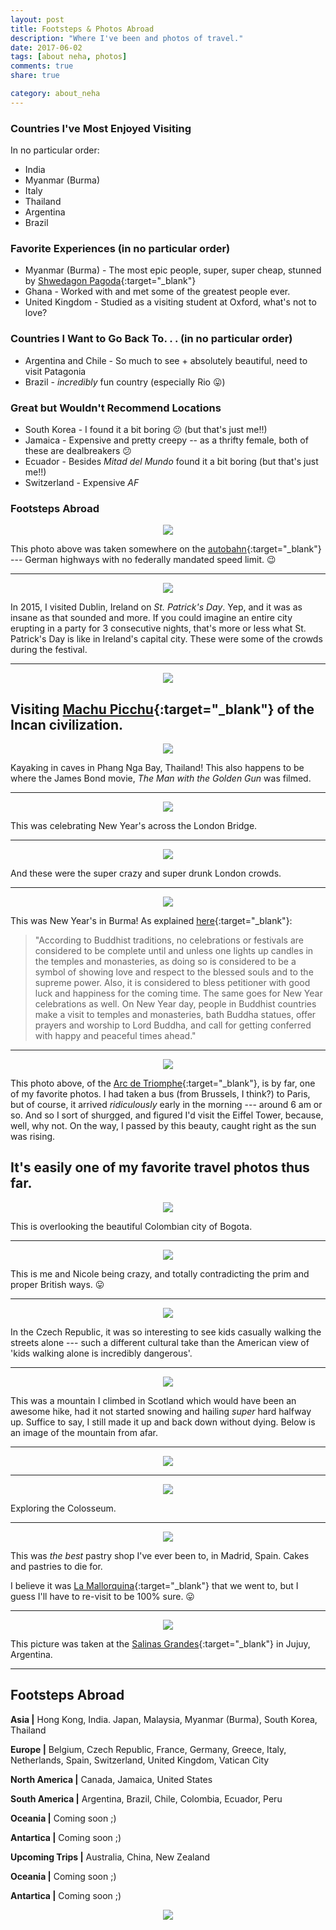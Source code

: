 ```yaml
---
layout: post
title: Footsteps & Photos Abroad
description: "Where I've been and photos of travel."
date: 2017-06-02
tags: [about neha, photos]
comments: true
share: true

category: about_neha
---
```


### Countries I've Most Enjoyed Visiting

In no particular order:

* India
* Myanmar (Burma)
* Italy
* Thailand
* Argentina
* Brazil

### Favorite Experiences (in no particular order)

* Myanmar (Burma) - The most epic people, super, super cheap, stunned by [Shwedagon Pagoda](https://www.google.it/search?q=shwedagon+pagoda&source=lnms&tbm=isch&sa=X&ved=0ahUKEwixst_p5d7VAhXD0RQKHStSAqkQ_AUICigB&biw=1226&bih=780){:target="_blank"}
* Ghana - Worked with and met some of the greatest people ever.
* United Kingdom - Studied as a visiting student at Oxford, what's not to love?

### Countries I Want to Go Back To. . . (in no particular order)

* Argentina and Chile - So much to see + absolutely beautiful, need to visit Patagonia
* Brazil - *incredibly* fun country (especially Rio 😛)

### Great but Wouldn't Recommend Locations 

* South Korea - I found it a bit boring 😕 (but that's just me!!)
* Jamaica - Expensive and pretty creepy -- as a thrifty female, both of these are dealbreakers 😕
* Ecuador - Besides _Mitad del Mundo_ found it a bit boring (but that's just me!!) 
* Switzerland - Expensive *AF*

### Footsteps Abroad

<p align="center">
  <img src="/images/photos-travel/1-autobahn.jpg">
</p>

This photo above was taken somewhere on the [autobahn](https://en.wikipedia.org/wiki/Autobahn){:target="_blank"} --- German highways with no federally mandated speed limit. 😉

-------

<p align="center">
  <img src="/images/photos-travel/2-scotland-st-patricks.jpg">
</p>

In 2015, I visited Dublin, Ireland on _St. Patrick's Day_. Yep, and it was as insane as that sounded and more. If you could imagine an entire city erupting in a party for 3 consecutive nights, that's more or less what St. Patrick's Day is like in Ireland's capital city. These were some of the crowds during the festival.

-------

<p align="center">
  <img src="/images/photos-travel/3-pichu.jpg">
</p>

Visiting [Machu Picchu](){:target="_blank"} of the Incan civilization.
-------

<p align="center">
  <img src="/images/photos-travel/4-kayak.jpg">
</p>

Kayaking in caves in Phang Nga Bay, Thailand! This also happens to be where the James Bond movie, _The Man with the Golden Gun_ was filmed. 

------

<p align="center">
  <img src="/images/photos-travel/5-london-new-years.jpg">
</p>

This was celebrating New Year's across the London Bridge. 

-----

<p align="center">
  <img src="/images/photos-travel/6-london-new-years-crowd.jpg">
</p>

And these were the super crazy and super drunk London crowds. 

-----

<p align="center">
  <img src="/images/photos-travel/7-burma-new-years.jpg">
</p>

This was New Year's in Burma! As explained [here](http://www.123newyear.com/newyear-traditions/buddhist.html){:target="_blank"}:

> "According to Buddhist traditions, no celebrations or festivals are considered to be complete until and unless one lights up candles in the temples and monasteries, as doing so is considered to be a symbol of showing love and respect to the blessed souls and to the supreme power. Also, it is considered to bless petitioner with good luck and happiness for the coming time. The same goes for New Year celebrations as well. On New Year day, people in Buddhist countries make a visit to temples and monasteries, bath Buddha statues, offer prayers and worship to Lord Buddha, and call for getting conferred with happy and peaceful times ahead."

-------

<p align="center">
  <img src="/images/photos-travel/8-paris.jpg">
</p>

This photo above, of the [Arc de Triomphe](https://en.wikipedia.org/wiki/Arc_de_Triomphe){:target="_blank"}, is by far, one of my favorite photos. I had taken a bus (from Brussels, I think?) to Paris, but of course, it arrived _ridiculously_ early in the morning --- around 6 am or so. And so I sort of shurgged, and figured I'd visit the Eiffel Tower, because, well, why not. On the way, I passed by this beauty, caught right as the sun was rising. 

It's easily one of my favorite travel photos thus far. 
-------

<p align="center">
  <img src="/images/photos-travel/9-colombia.jpg">
</p>

This is overlooking the beautiful Colombian city of Bogota.

-------

<p align="center">
  <img src="/images/photos-travel/10-london-crazy.jpg">
</p>

This is me and Nicole being crazy, and totally contradicting the prim and proper British ways. 😛

-------

<p align="center">
  <img src="/images/photos-travel/11-czech.jpg">
</p>

In the Czech Republic, it was so interesting to see kids casually walking the streets alone --- such a different cultural take than the American view of 'kids walking alone is incredibly dangerous'.

-------

<p align="center">
  <img src="/images/photos-travel/13-scotland-volcano.jpg">
</p>

This was a mountain I climbed in Scotland which would have been an awesome hike, had it not started snowing and hailing _super_ hard halfway up. Suffice to say, I still made it up and back down without dying. Below is an image of the mountain from afar.

-------

<p align="center">
  <img src="/images/photos-travel/13-2-sugarloaf.jpg">
</p>

-------

<p align="center">
  <img src="/images/photos-travel/colosseum.jpg">
</p>

Exploring the Colosseum. 

-------

<p align="center">
  <img src="/images/photos-travel/15-spain.jpg">
</p>

This was _the best_ pastry shop I've ever been to, in Madrid, Spain. Cakes and pastries to die for.

I believe it was [La Mallorquina](https://www.tripadvisor.co.uk/Restaurant_Review-g187514-d2071743-Reviews-La_Mallorquina-Madrid.html){:target="_blank"} that we went to, but I guess I'll have to re-visit to be 100% sure. 😛

-------

<p align="center">
  <img src="/images/photos-travel/16-salinas-grande.jpg">
</p>

This picture was taken at the [Salinas Grandes](https://en.wikipedia.org/wiki/Salinas_Grandes_(Jujuy_and_Salta)){:target="_blank"} in Jujuy, Argentina. 

-------


## Footsteps Abroad 

__Asia |__
Hong Kong, India. Japan, Malaysia, Myanmar (Burma), South Korea, Thailand

__Europe |__
Belgium, Czech Republic, France, Germany, Greece, Italy, Netherlands, Spain, Switzerland, United Kingdom, Vatican City

__North America |__
Canada, Jamaica, United States

__South America |__
Argentina, Brazil, Chile, Colombia, Ecuador, Peru

__Oceania |__
Coming soon ;)  

__Antartica |__
Coming soon ;)

__Upcoming Trips |__
Australia, China, New Zealand

__Oceania |__
Coming soon ;) 

__Antartica |__
Coming soon ;)

<p align="center">
  <img src="/images/photos-travel/ForevertheForeigner.jpeg">
</p>